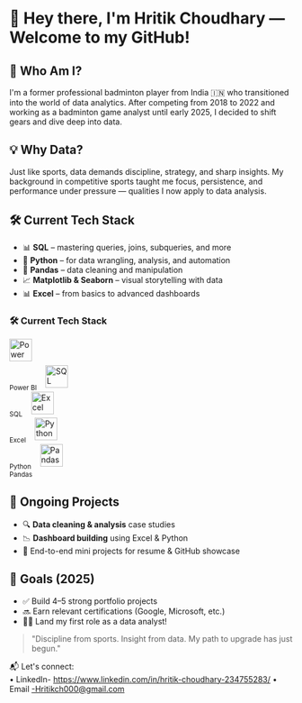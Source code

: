 # 👋 Hey there, I'm Hritik Choudhary — Welcome to my GitHub!

## 🧠 Who Am I?

I'm a former professional badminton player from India 🇮🇳 who transitioned into the world of data analytics. After competing from 2018 to 2022 and working as a badminton game analyst until early 2025,
I decided to shift gears and dive deep into data.

## 💡 Why Data?

Just like sports, data demands discipline, strategy, and sharp insights. My background in competitive sports taught me focus, persistence, and performance under pressure 
— qualities I now apply to data analysis.

## 🛠️ Current Tech Stack

- 📊 **SQL** – mastering queries, joins, subqueries, and more
- 🐍 **Python** – for data wrangling, analysis, and automation
- 🐼 **Pandas** – data cleaning and manipulation
- 📈 **Matplotlib & Seaborn** – visual storytelling with data
- 📊 **Excel** – from basics to advanced dashboards

### 🛠️ Current Tech Stack

<p align="left">
  <img src="https://upload.wikimedia.org/wikipedia/commons/c/cf/New_Power_BI_Logo.svg" alt="Power BI" width="40" height="40"/>
  <sub><br>Power BI</sub>&nbsp;&nbsp;&nbsp;

  <img src="https://cdn.jsdelivr.net/gh/devicons/devicon/icons/mysql/mysql-original.svg" alt="SQL" width="40" height="40"/>
  <sub><br>SQL</sub>&nbsp;&nbsp;&nbsp;

  <img src="https://img.icons8.com/color/48/000000/microsoft-excel-2019--v1.png" alt="Excel" width="40" height="40"/>
  <sub><br>Excel</sub>&nbsp;&nbsp;&nbsp;

  <img src="https://cdn.jsdelivr.net/gh/devicons/devicon/icons/python/python-original.svg" alt="Python" width="40" height="40"/>
  <sub><br>Python</sub>&nbsp;&nbsp;&nbsp;

  <img src="https://cdn.jsdelivr.net/gh/devicons/devicon/icons/pandas/pandas-original.svg" alt="Pandas" width="40" height="40"/>
  <sub><br>Pandas</sub>
</p>


## 🚧 Ongoing Projects

- 🔍 **Data cleaning & analysis** case studies
- 📉 **Dashboard building** using Excel & Python
- 📂 End-to-end mini projects for resume & GitHub showcase

## 📌 Goals (2025)

- ✅ Build 4–5 strong portfolio projects
- 🔜 Earn relevant certifications (Google, Microsoft, etc.)
- 🧑‍💻 Land my first role as a data analyst!


> "Discipline from sports. Insight from data. My path to upgrade has just begun."

📬 Let's connect:  
• LinkedIn- https://www.linkedin.com/in/hritik-choudhary-234755283/ 
• Email -Hritikch000@gmail.com
